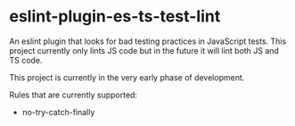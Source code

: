 # eslint-plugin-es-ts-test-lint

An eslint plugin that looks for bad testing practices in JavaScript tests. This project currently only lints JS code but in the future it will lint both JS and TS code.

This project is currently in the very early phase of development.

Rules that are currently supported:
- no-try-catch-finally    
